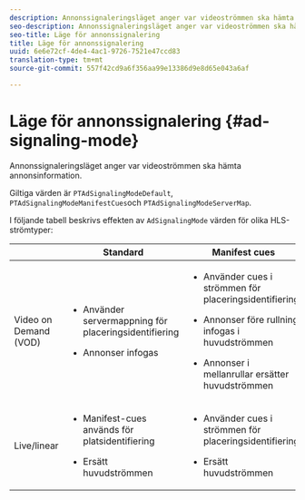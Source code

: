 ```yaml
---
description: Annonssignaleringsläget anger var videoströmmen ska hämta annonsinformation.
seo-description: Annonssignaleringsläget anger var videoströmmen ska hämta annonsinformation.
seo-title: Läge för annonssignalering
title: Läge för annonssignalering
uuid: 6e6e72cf-4de4-4ac1-9726-7521e47ccd83
translation-type: tm+mt
source-git-commit: 557f42cd9a6f356aa99e13386d9e8d65e043a6af

---
```



# Läge för annonssignalering {#ad-signaling-mode}

Annonssignaleringsläget anger var videoströmmen ska hämta annonsinformation.

Giltiga värden är `PTAdSignalingModeDefault`, `PTAdSignalingModeManifestCues`och `PTAdSignalingModeServerMap`.

I följande tabell beskrivs effekten av `AdSignalingMode` värden för olika HLS-strömtyper:

<table frame="all" colsep="1" rowsep="1" id="table_AdSignalingMode"> 
 <thead> 
  <tr rowsep="1"> 
   <th colname="1" class="entry"> </th> 
   <th colname="2" class="entry"><b>Standard</b></th> 
   <th colname="3" class="entry"><b>Manifest cues</b></th> 
   <th colname="4" class="entry"><b>Ad server map</b></th> 
  </tr> 
 </thead>
 <tbody> 
  <tr rowsep="1"> 
   <td colname="1"> Video on Demand (VOD) </td> 
   <td colname="2"> 
    <ul id="ul_E79DA79107364D0D8B46A1859CA75B5C"> 
     <li id="li_B259ED87743F463095071F58DC840E39"> <p>Använder servermappning för placeringsidentifiering </p> </li> 
     <li id="li_8957E4151466467BA6C954E5010E34EA"> <p>Annonser infogas </p> </li> 
    </ul> </td> 
   <td colname="3"> 
    <ul id="ul_D462C76717D94DE09915BDF6E9B3FB68"> 
     <li id="li_FB46108F4AD9457D99D2618ABEF7DBD1"> <p>Använder cues i strömmen för placeringsidentifiering </p> </li> 
     <li id="li_C3F7FBB98F524CEF97D17318C292E9EA"> <p>Annonser före rullning infogas i huvudströmmen </p> </li> 
     <li id="li_A56E1545F84840DFA6D065DA60E98C31"> <p>Annonser i mellanrullar ersätter huvudströmmen </p> </li> 
    </ul> </td> 
   <td colname="4"> 
    <ul id="ul_F10192B1B6F745CBB0D4C1A6D52A57B4"> 
     <li id="li_2ADACF71FA5F4A08A00A3399F5593420"> <p>Använder servermappning för placeringsidentifiering </p> </li> 
     <li id="li_1201085B9C554A4BBD471E7EB2E363AC"> <p>Annonser infogas </p> </li> 
    </ul> </td> 
  </tr> 
  <tr rowsep="0"> 
   <td colname="1"> Live/linear </td> 
   <td colname="2"> 
    <ul id="ul_82AAC9EE056F49E999F809536A96C2F8"> 
     <li id="li_73BAD2BAA95F4592808B77F8DA436237"> <p>Manifest-cues används för platsidentifiering </p> </li> 
     <li id="li_A97B6F61078D4149A984B2412021E103"> <p>Ersätt huvudströmmen </p> </li> 
    </ul> </td> 
   <td colname="3"> 
    <ul id="ul_CAED2D4F46334D76AE025482881BF843"> 
     <li id="li_A8023845A037482DBFDEF7EF247FECFD"> <p>Använder cues i strömmen för placeringsidentifiering </p> </li> 
     <li id="li_62A3CDAD249344EB89043B2AE0F4D7FF"> <p>Ersätt huvudströmmen </p> </li> 
    </ul> </td> 
   <td colname="4"> Stöds inte </td> 
  </tr> 
 </tbody> 
</table>